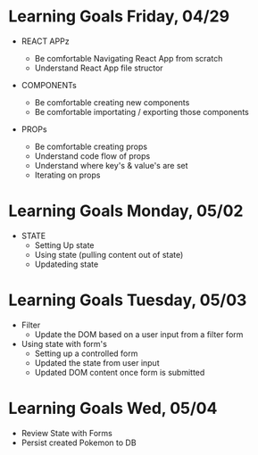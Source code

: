 # Learning Goals Friday, 04/29

- REACT APPz
  - Be comfortable Navigating React App from scratch
  - Understand React App file structor

- COMPONENTs
  - Be comfortable creating new components
  - Be comfortable importating / exporting those components

- PROPs
  - Be comfortable creating props
  - Understand code flow of props
  - Understand where key's & value's are set 
  - Iterating on props
  
# Learning Goals Monday, 05/02

- STATE
  - Setting Up state
  - Using state (pulling content out of state)
  - Updateding state 


# Learning Goals Tuesday, 05/03
- Filter
  - Update the DOM based on a user input from a filter form 
- Using state with form's
  - Setting up a controlled form
  - Updated the state from user input
  - Updated DOM content once form is submitted

# Learning Goals Wed, 05/04
- Review State with Forms
- Persist created Pokemon to DB